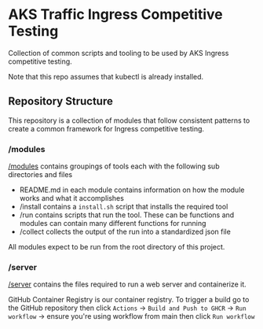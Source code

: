 # AKS Traffic Ingress Competitive Testing

Collection of common scripts and tooling to be used by AKS Ingress competitive testing.

Note that this repo assumes that kubectl is already installed.

## Repository Structure

This repository is a collection of modules that follow consistent patterns to create a common framework for Ingress competitive testing.

### /modules

[/modules](./modules/) contains groupings of tools each with the following sub directories and files
- README.md in each module contains information on how the module works and what it accomplishes
- /install contains a `install.sh` script that installs the required tool
- /run contains scripts that run the tool. These can be functions and modules can contain many different functions for running
- /collect collects the output of the run into a standardized json file

All modules expect to be run from the root directory of this project.

### /server

[/server](./server/) contains the files required to run a web server and containerize it.

GitHub Container Registry is our container registry. To trigger a build go to the GitHub repository then click `Actions` -> `Build and Push to GHCR` -> `Run workflow` -> ensure you're using workflow from main then click `Run workflow`